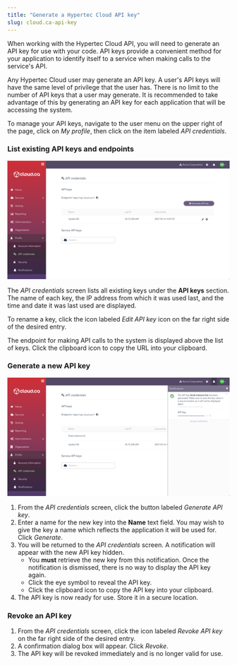 ```yaml
---
title: "Generate a Hypertec Cloud API key"
slug: cloud.ca-api-key
---
```



When working with the Hypertec Cloud API, you will need to generate an API key for use with your code.  API keys provide a convenient method for your application to identify itself to a service when making calls to the service's API.

Any Hypertec Cloud user may generate an API key.  A user's API keys will have the same level of privilege that the user has.  There is no limit to the number of API keys that a user may generate.  It is recommended to take advantage of this by generating an API key for each application that will be accessing the system.

To manage your API keys, navigate to the user menu on the upper right of the page, click on *My profile*, then click on the item labeled *API credentials*.

### List existing API keys and endpoints

![API credentials screen](/assets/cloudmc-api-key-en-01.png)

The *API credentials* screen lists all existing keys under the **API keys** section.  The name of each key, the IP address from which it was used last, and the time and date it was last used are displayed.

To rename a key, click the icon labeled *Edit API key* icon on the far right side of the desired entry.

The endpoint for making API calls to the system is displayed above the list of keys.  Click the clipboard icon to copy the URL into your clipboard.

### Generate a new API key

![API key generated](/assets/cloudmc-api-key-en-02.png)

1. From the *API credentials* screen, click the button labeled *Generate API key*.
1. Enter a name for the new key into the **Name** text field.  You may wish to give the key a name which reflects the application it will be used for.  Click *Generate*.
1. You will be returned to the *API credentials* screen.  A notification will appear with the new API key hidden.
   - You **must** retrieve the new key from this notification.  Once the notification is dismissed, there is no way to display the API key again.
   - Click the eye symbol to reveal the API key.
   - Click the clipboard icon to copy the API key into your clipboard.
1. The API key is now ready for use.  Store it in a secure location.

### Revoke an API key

1. From the *API credentials* screen, click the icon labeled *Revoke API key* on the far right side of the desired entry.
1. A confirmation dialog box will appear.  Click *Revoke*.
1. The API key will be revoked immediately and is no longer valid for use.
